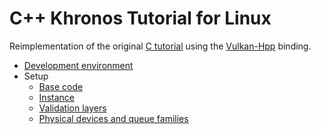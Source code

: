# C++ Khronos Tutorial for Linux

Reimplementation of the original
[C tutorial](https://docs.vulkan.org/tutorial/latest/00_Introduction.html)
using the [Vulkan-Hpp](https://github.com/KhronosGroup/Vulkan-Hpp) binding.

* [Development environment](https://github.com/Pacheco95/khronos-vulkan-tutorial-cpp/tree/linux/01-development-environment)
* Setup
    * [Base code](https://github.com/Pacheco95/khronos-vulkan-tutorial-cpp/tree/linux/02-drawing-triangle/01-setup/01-base-code)
    * [Instance](https://github.com/Pacheco95/khronos-vulkan-tutorial-cpp/tree/linux/02-drawing-triangle/01-setup/02-instance)
    * [Validation layers](https://github.com/Pacheco95/khronos-vulkan-tutorial-cpp/tree/linux/02-drawing-triangle/01-setup/03-validation-layers)
    * [Physical devices and queue families](https://github.com/Pacheco95/khronos-vulkan-tutorial-cpp/tree/linux/02-drawing-triangle/01-setup/04-physical-devices-and-queue-families)
